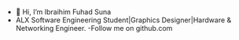 - 👋 Hi, I’m Ibraihim Fuhad Suna
- ALX Software Engineering Student|Graphics Designer|Hardware & Networking Engineer.
-Follow me on github.com

<!---
Ifuhad622/Ifuhad622 is a ✨ special ✨ repository because its `README.md` (this file) appears on your GitHub profile.
You can click the Preview link to take a look at your changes.
--->
